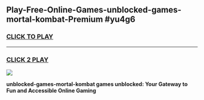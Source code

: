 
## Play-Free-Online-Games-unblocked-games-mortal-kombat-Premium #yu4g6
<h3>
<a href="https://premium.freeplayer.one?title=unblocked-games-mortal-kombat&ref=8M">CLICK TO PLAY</a></h3>
<hr>

<h3>
<a href="https://premium.freeplayer.one?title=unblocked-games-mortal-kombat&ref=8M">CLICK 2 PLAY</a>
  
</h3>

<a href="https://premium.freeplayer.one?title=unblocked-games-mortal-kombat&ref=8M"><img src="https://clearcache.store/games.png"></a>


**unblocked-games-mortal-kombat games unblocked: Your Gateway to Fun and Accessible Online Gaming**
